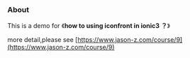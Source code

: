 ### About


This is a demo for 《**how to using iconfront in ionic3 ？**》

more detail,please see [https://www.jason-z.com/course/9](https://www.jason-z.com/course/9)

